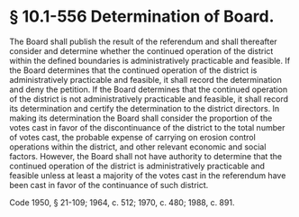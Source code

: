 # § 10.1-556 Determination of Board.

<p>The Board shall publish the result of the referendum and shall thereafter consider and determine whether the continued operation of the district within the defined boundaries is administratively practicable and feasible. If the Board determines that the continued operation of the district is administratively practicable and feasible, it shall record the determination and deny the petition. If the Board determines that the continued operation of the district is not administratively practicable and feasible, it shall record its determination and certify the determination to the district directors. In making its determination the Board shall consider the proportion of the votes cast in favor of the discontinuance of the district to the total number of votes cast, the probable expense of carrying on erosion control operations within the district, and other relevant economic and social factors. However, the Board shall not have authority to determine that the continued operation of the district is administratively practicable and feasible unless at least a majority of the votes cast in the referendum have been cast in favor of the continuance of such district.</p><p>Code 1950, § 21-109; 1964, c. 512; 1970, c. 480; 1988, c. 891.</p>